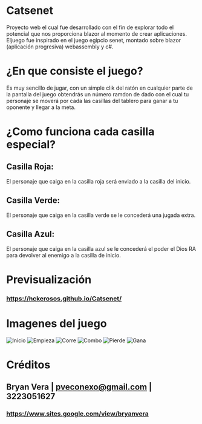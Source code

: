 # Catsenet
Proyecto web el cual fue desarrollado con el fin de explorar todo el potencial que nos proporciona blazor al momento de crear aplicaciones. 
Eljuego fue inspirado en el juego egipcio senet, montado sobre blazor (aplicación progresiva) webassembly y c#.

# ¿En que consiste el juego?
Es muy sencillo de jugar, con un simple clik del ratón en cualquier parte de la pantalla del juego obtendrás un número ramdon de dado con el cual tu personaje se moverá por cada las casillas del tablero para ganar a tu oponente y llegar a la meta.

# ¿Como funciona cada casilla especial?
## Casilla Roja:
El personaje que caiga en la casilla roja será enviado a la casilla del inicio.
## Casilla Verde:
El personaje que caiga en la casilla verde se le concederá una jugada extra.
## Casilla Azul:
El personaje que caiga en la casilla azul se le concederá el poder el Dios RA para devolver al enemigo a la casilla de inicio.

# Previsualización 
### https://hckerosos.github.io/Catsenet/

# Imagenes del juego
![Inicio](https://user-images.githubusercontent.com/33797747/149694201-692198d7-a6ac-4184-9c0f-a67ebcd13891.png)
![Empieza](https://user-images.githubusercontent.com/33797747/149694296-1fba7483-c3f0-42d4-b617-586ac64adf1b.png)
![Corre](https://user-images.githubusercontent.com/33797747/149694367-ef2e7e01-b635-45e8-a974-77b546de0a8c.png)
![Combo](https://user-images.githubusercontent.com/33797747/149694519-67cfe97c-92b6-49fd-ad0e-360019b99694.PNG)
![Pierde](https://user-images.githubusercontent.com/33797747/149694698-574bdfaf-7709-4f68-9b53-b3fa21a77935.PNG)
![Gana](https://user-images.githubusercontent.com/33797747/149694771-a63685a6-7afa-4b7d-b7f0-765a4ada7eb9.PNG)

# Créditos
## Bryan Vera | pveconexo@gmail.com | 3223051627
### https://www.sites.google.com/view/bryanvera
